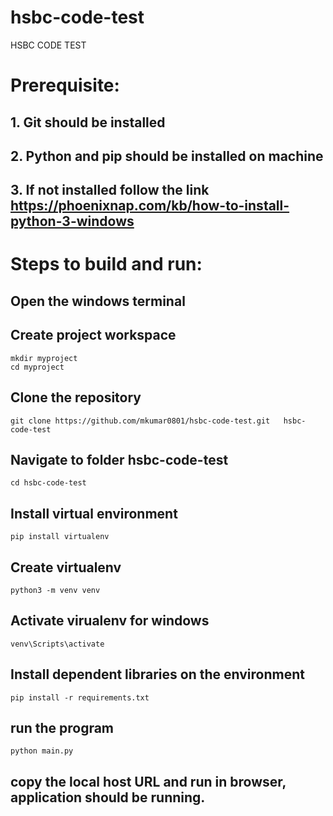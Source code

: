 # hsbc-code-test
HSBC CODE TEST

# Prerequisite:
## 1.	Git should be installed
## 2.	Python and pip should be installed on machine
## 3.	If not installed follow the link https://phoenixnap.com/kb/how-to-install-python-3-windows

# Steps to build and run:
##  Open the windows terminal
##  Create project workspace
``` 
mkdir myproject 
cd myproject
```
## Clone the repository 
```git clone https://github.com/mkumar0801/hsbc-code-test.git   hsbc-code-test```
## Navigate to folder hsbc-code-test
```cd hsbc-code-test```
## Install virtual environment
```pip install virtualenv```
## Create virtualenv
```python3 -m venv venv```
## Activate virualenv for windows
```venv\Scripts\activate```
## Install dependent libraries on the environment
```pip install -r requirements.txt```
## run the program
```python main.py```
## copy the local host URL and run in browser, application should be running.



